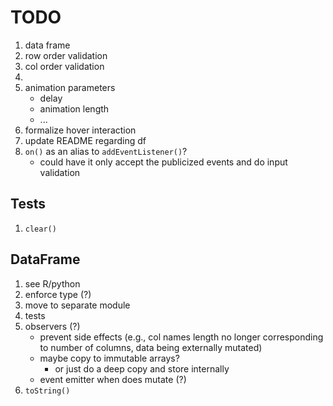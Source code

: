 TODO
====

1. data frame
2. row order validation
3. col order validation
4. 
5. animation parameters
	- 	delay
	- 	animation length
	- 	...
6. formalize hover interaction
7. update README regarding df
8. `on()` as an alias to `addEventListener()`?
	- could have it only accept the publicized events and do input validation


## Tests

1. `clear()`


## DataFrame

1. see R/python
2. enforce type (?)
3. move to separate module
4. tests
5. observers (?)
	-	prevent side effects (e.g., col names length no longer corresponding to number of columns, data being externally mutated)
	- 	maybe copy to immutable arrays?
		- 	or just do a deep copy and store internally
	-	event emitter when does mutate (?)
6. `toString()`



